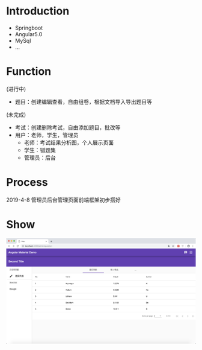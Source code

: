 # Introduction

* Springboot
* Angular5.0
* MySql
* ...

# Function

(进行中)

* 题目：创建编辑查看，自由组卷，根据文档导入导出题目等

(未完成)

* 考试：创建删除考试，自由添加题目，批改等
* 用户：老师，学生，管理员
  * 老师：考试结果分析图，个人展示页面
  * 学生：错题集
  * 管理员：后台

# Process

2019-4-8 管理员后台管理页面前端框架初步搭好

# Show

![题目列表](<https://github.com/9plus/Saes/blob/master/picture/question-list.png>)